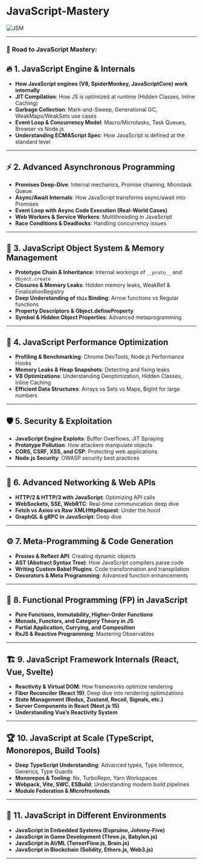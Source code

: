 # JavaScript-Mastery
![JSM](https://github.com/user-attachments/assets/9988e58f-c6f9-4245-9187-0a2a657d9977)

---

### 🚀 **Road to JavaScript Mastery**:  

## 🔥 **1. JavaScript Engine & Internals**  
- **How JavaScript engines (V8, SpiderMonkey, JavaScriptCore) work internally**
- **JIT Compilation**: How JS is optimized at runtime (Hidden Classes, Inline Caching)
- **Garbage Collection**: Mark-and-Sweep, Generational GC, WeakMaps/WeakSets use cases  
- **Event Loop & Concurrency Model**: Macro/Microtasks, Task Queues, Browser vs Node.js  
- **Understanding ECMAScript Spec**: How JavaScript is defined at the standard level

---

## ⚡ **2. Advanced Asynchronous Programming**  
- **Promises Deep-Dive**: Internal mechanics, Promise chaining, Microtask Queue  
- **Async/Await Internals**: How JavaScript transforms async/await into Promises  
- **Event Loop with Async Code Execution (Real-World Cases)**  
- **Web Workers & Service Workers**: Multithreading in JavaScript  
- **Race Conditions & Deadlocks**: Handling concurrency issues  

---

## 🎯 **3. JavaScript Object System & Memory Management**  
- **Prototype Chain & Inheritance**: Internal workings of `__proto__` and `Object.create`  
- **Closures & Memory Leaks**: Hidden memory leaks, WeakRef & FinalizationRegistry  
- **Deep Understanding of `this` Binding**: Arrow functions vs Regular functions  
- **Property Descriptors & Object.defineProperty**  
- **Symbol & Hidden Object Properties**: Advanced metaprogramming  

---

## 🔄 **4. JavaScript Performance Optimization**  
- **Profiling & Benchmarking**: Chrome DevTools, Node.js Performance Hooks  
- **Memory Leaks & Heap Snapshots**: Detecting and fixing leaks  
- **V8 Optimizations**: Understanding Deoptimization, Hidden Classes, Inline Caching  
- **Efficient Data Structures**: Arrays vs Sets vs Maps, BigInt for large numbers  

---

## 🛡️ **5. Security & Exploitation**  
- **JavaScript Engine Exploits**: Buffer Overflows, JIT Spraying  
- **Prototype Pollution**: How attackers manipulate objects  
- **CORS, CSRF, XSS, and CSP**: Protecting web applications  
- **Node.js Security**: OWASP security best practices  

---

## 📡 **6. Advanced Networking & Web APIs**  
- **HTTP/2 & HTTP/3 with JavaScript**: Optimizing API calls  
- **WebSockets, SSE, WebRTC**: Real-time communication deep dive  
- **Fetch vs Axios vs Raw XMLHttpRequest**: Under the hood  
- **GraphQL & gRPC in JavaScript**: Deep dive  

---

## ⚙️ **7. Meta-Programming & Code Generation**  
- **Proxies & Reflect API**: Creating dynamic objects  
- **AST (Abstract Syntax Tree)**: How JavaScript compilers parse code  
- **Writing Custom Babel Plugins**: Code transformation and transpilation  
- **Decorators & Meta Programming**: Advanced function enhancements  

---

## 🔄 **8. Functional Programming (FP) in JavaScript**  
- **Pure Functions, Immutability, Higher-Order Functions**  
- **Monads, Functors, and Category Theory in JS**  
- **Partial Application, Currying, and Composition**  
- **RxJS & Reactive Programming**: Mastering Observables  

---

## 🏗️ **9. JavaScript Framework Internals (React, Vue, Svelte)**  
- **Reactivity & Virtual DOM**: How frameworks optimize rendering  
- **Fiber Reconciler (React 19)**: Deep dive into rendering optimizations  
- **State Management (Redux, Zustand, Recoil, Signals, etc.)**  
- **Server Components in React (Next.js 15)**  
- **Understanding Vue’s Reactivity System**  

---

## 🏆 **10. JavaScript at Scale (TypeScript, Monorepos, Build Tools)**  
- **Deep TypeScript Understanding**: Advanced types, Type Inference, Generics, Type Guards  
- **Monorepos & Tooling**: Nx, TurboRepo, Yarn Workspaces  
- **Webpack, Vite, SWC, ESBuild**: Understanding modern build pipelines  
- **Module Federation & Microfrontends**  

---

## 🎨 **11. JavaScript in Different Environments**  
- **JavaScript in Embedded Systems (Espruino, Johnny-Five)**  
- **JavaScript in Game Development (Three.js, Babylon.js)**  
- **JavaScript in AI/ML (TensorFlow.js, Brain.js)**  
- **JavaScript in Blockchain (Solidity, Ethers.js, Web3.js)**  

---

 

